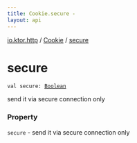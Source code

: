 ```yaml
---
title: Cookie.secure - 
layout: api
---
```


<div class='api-docs-breadcrumbs'><a href="../index.html">io.ktor.http</a> / <a href="index.html">Cookie</a> / <a href="./secure.html">secure</a></div>

# secure

<div class="signature"><code><span class="keyword">val </span><span class="identifier">secure</span><span class="symbol">: </span><a href="https://kotlinlang.org/api/latest/jvm/stdlib/kotlin/-boolean/index.html"><span class="identifier">Boolean</span></a></code></div>

send it via secure connection only

### Property

<code>secure</code> - send it via secure connection only